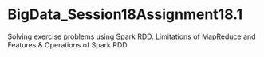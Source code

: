 # BigData_Session18Assignment18.1
Solving exercise problems using Spark RDD. Limitations of MapReduce and Features &amp; Operations of Spark RDD
